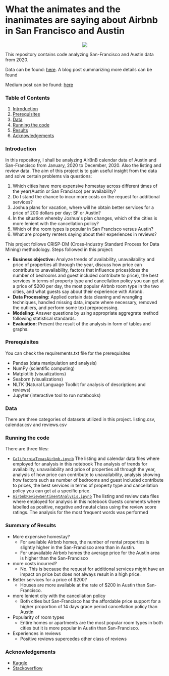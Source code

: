 # What the animates and the inanimates are saying about Airbnb in San Francisco and Austin
<p align="center">
  <img src="https://i2.wp.com/www.contemporist.com/wp-content/uploads/2020/03/modern-circle-headboard-bedroom-design-backlit-180320-1112-01.jpg">
</p>
This repository contains code analyzing San-Francisco and Austin data from 2020. 

Data can be found:
[here](http://insideairbnb.com/get-the-data.html). A blog post summarizing more details can be found 

Medium post can be found:
[here](https://medium.com/@imizezekwhat-the-animates-and-the-inanimates-are-saying-about-airbnb-in-san-francisco-and-austin-9705f7abf7bf) 

### Table of Contents
1. [Introduction](#introduction)
2. [Prerequisites](#prerequisites)
3. [Data](#data)
4. [Running the code](#running)
5. [Results](#results)
6. [Acknowledgements](#acknowledgements)

### Introduction<a name="introduction"></a>
In this repository, I shall be analyzing AirBnB calendar data of Austin and San-Francisco from January, 2020 to December, 2020. Also the listing and review data. The aim of this project is to gain useful insight from the data and solve certain problems via questions:

1. Which cities have more expensive homestay across different times of the year(Austin or San Francisco) per availability?
2. Do I stand the chance to incur more costs on the request for additional services?
3. Joshua plans for vacation, where will he obtain better services for a price of 200 dollars per day: SF or Austin?
4. In the situation whereby Joshua's plan changes, which of the cities is more lenient with the cancellation policy?
5. Which of the room types is popular in San Francisco versus Austin?
5. What are property renters saying about their experiences in reviews?

This project follows CRISP-DM (Cross-Industry Standard Process for Data Mining) methodology.
Steps followed in this project:
- **Business objective:** Analyze trends of availability, unavailability and price of properties all through the year, discuss how price can contribute to unavailability, factors that influence prices(does the number of bedrooms and guest included contribute to price), the best services in terms of property type and cancellation policy you can get at a price of $200 per day, the most popular Airbnb room type in the two cities, and what guests say about their experience with Airbnb.
- **Data Processing:** Applied certain data cleaning and wrangling techniques, handled missing data, impute where necessary, removed the outliers, and perform some text preprocessing.
- **Modeling:** Answer questions by using appropriate aggregrate method following statistical standards.
- **Evaluation:** Present the result of the analysis in form of tables and graphs.

### Prerequisites<a name="prerequisites"></a>
You can check the requirements.txt file for the prerequisites
- Pandas (data manipulation and analysis)
- NumPy (scientific computing)
- Matplotlib (visualizations)
- Seaborn (visualizations)
- NLTK (Natural Language Toolkit for analysis of descriptions and reviews)
- Jupyter (interactive tool to run notebooks)

### Data<a name="data"></a>
There are three categories of datasets utilized in this project.
listing.csv, calendar.csv and reviews.csv

### Running the code<a name="running"></a>

There are three files:
- [`CaliforniaTexasAirbnb.ipynb`](http://localhost:8888/notebooks/CaliforniaTexasAirbnb.ipynb) 
The listing and calendar data files where employed for analysis in this notebook
The analysis of trends for availability, unavailability and price of properties all through the year, analysis of how price can contribute to unavailability, analysis showing how factors such as number of bedrooms and guest included contribute to prices, the best services in terms of property type and cancellation policy you can get at a specific price.
- [`AirbnbReviewSentimentAnalysis.ipynb`](http://localhost:8888/notebooks/Airbnb%20review%20sentiment%20analysis.ipynb)
The listing and review data files where employed for analysis in this notebook
Guests comments where labelled as positive, negative and neutal class using the review score ratings. The analysis for the most frequent words was performed

### Summary of Results<a name="results"></a>
- More expensive homestay?
  - For available Airbnb homes, the number of rental properties is slightly higher in the San-Francisco area than in Austin.
  - For unavailable Airbnb homes the average price for the Austin area is higher than the San-Francisco
- more costs incurred?
  - No. This is because the request for additional services might have an impact on price but does not always result in a high price.
- Better services for a price of $200?
  - Houses are more available at the rate of $200 in Austin than San-Francisco.
- more lenient city with the cancellation policy
  - Both cities but San-Francisco has the affordable price support for a higher proportion of 14 days grace period cancellation policy than Austin
- Popularity of room types
  - Entire homes or apartments are the most popular room types in both cities but it is more popular in Austin than San-Francisco.
- Experiences in reviews
  - Positive reviews supercedes other class of reviews
### Acknowledgements<a name="acknowledgements"></a>
-  [Kaggle](https://www.kaggle.com/aashirwad01/airbnb-analysis)
-  [Stackoverflow](https://stackoverflow.com/)
